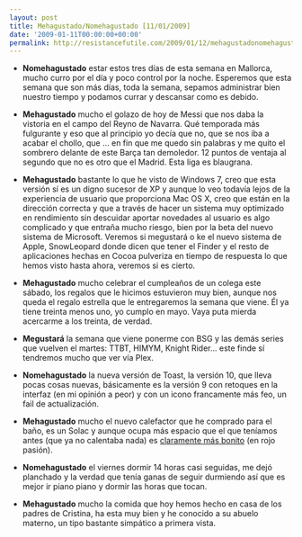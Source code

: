 ```yaml
---
layout: post
title: Mehagustado/Nomehagustado [11/01/2009]
date: '2009-01-11T00:00:00+00:00'
permalink: http://resistancefutile.com/2009/01/12/mehagustadonomehagustado-11012009/
---
```

- <strong>Nomehagustado</strong> estar estos tres días de esta semana en Mallorca, mucho curro por el día y poco control por la noche. Esperemos que esta semana que son más días, toda la semana, sepamos administrar bien nuestro tiempo y podamos currar y descansar como es debido.

- <strong>Mehagustado</strong> mucho el golazo de hoy de Messi que nos daba la vistoria en el campo del Reyno de Navarra. Qué temporada más fulgurante y eso que al principio yo decía que no, que se nos iba a acabar el chollo, que ... en fin que me quedo sin palabras y me quito el sombrero delante de este Barça tan demoledor. 12 puntos de ventaja al segundo que no es otro que el Madrid. Esta liga es blaugrana.

- <strong>Mehagustado</strong> bastante lo que he visto de Windows 7, creo que esta versión sí es un digno sucesor de XP y aunque lo veo todavía lejos de la experiencia de usuario que proporciona Mac OS X, creo que están en la dirección correcta y que a través de hacer un sistema muy optimizado en rendimiento sin descuidar aportar novedades al usuario es algo complicado y que entraña mucho riesgo, bien por la beta del nuevo sistema de Microsoft. Veremos si megustará o ke el nuevo sistema de Apple, SnowLeopard donde dicen que tener el Finder y el resto de aplicaciones hechas en Cocoa pulveriza en tiempo de respuesta lo que hemos visto hasta ahora, veremos si es cierto.

- <strong>Mehagustado</strong> mucho celebrar el cumpleaños de un colega este sábado, los regalos que le hicimos estuvieron muy bien, aunque nos queda el regalo estrella que le entregaremos la semana que viene. Él ya tiene treinta menos uno, yo cumplo en mayo. Vaya puta mierda acercarme a los treinta, de verdad.

- <strong>Megustará</strong> la semana que viene ponerme con BSG y las demás series que vuelven el martes: TTBT, HIMYM, Knight Rider... este finde sí tendremos mucho que ver vía Plex.

- <strong>Nomehagustado</strong> la nueva versión de Toast, la versión 10, que lleva pocas cosas nuevas, básicamente es la versión 9 con retoques en la interfaz (en mi opinión a peor) y con un icono francamente más feo, un fail de actualización.

- <strong>Mehagustado</strong> mucho el nuevo calefactor que he comprado para el baño, es un Solac y aunque ocupa más espacio que el que teníamos antes (que ya no calentaba nada) es <a href="http://www.solac.com/en/UK/productos/detalleProducto/97634b23b60995498e27b2bc57640a61/HEATING/FAN+HEATERS/22b0fe5367d6794baecb9a343bf860dd/96720527f21fee488084aa0fc091037e/MODERN+DESIGN.html">claramente más bonito</a> (en rojo pasión).

- <strong>Nomehagustado</strong> el viernes dormir 14 horas casi seguidas, me dejó planchado y la verdad que tenía ganas de seguir durmiendo así que es mejor ir piano piano y dormir las horas que tocan.

- <strong>Mehagustado</strong> mucho la comida que hoy hemos hecho en casa de los padres de Cristina, ha esta muy bien y he conocido a su abuelo materno, un tipo bastante simpático a primera vista.
